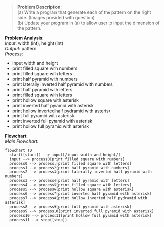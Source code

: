 > **Problem Description**:  
> (a) Write a program that generate each of the pattern on the right side. (Images provided with question)  
> (b) Update your program in (a) to allow user to input the dimension of the pattern.

**Problem Analysis**:  
*Input*: width (int), height (int)  
*Output*: pattern  
*Process*:  
- input width and height
- print filled square with numbers
- print filled square with letters
- print half pyramid with numbers
- print laterally inverted half pyramid with numbers
- print half pyramid with letters
- print filled square with letters
- print hollow square with asterisk
- print inverted half pyramid with asterisk
- print hollow inverted half pydramid with asterisk
- print full pyramid with asterisk
- print inverted full pyramid with asterisk
- print hollow full pyramid with asterisk

**Flowchart**:  
*Main Flowchart*:  
```mermaid
flowchart TD
  start([start]) --> input[/input width and height/]
  input --> process0[print filled square with numbers]
  process0 --> process1[print filled square with letters]
  process1 --> process2[print half pyramid with numbers]
  process2 --> process3[print laterally inverted half pyramid with numbers]
  process3 --> process4[print half pyramid with letters]
  process4 --> process5[print filled square with letters]
  process5 --> process6[print hollow square with asterisk]
  process6 --> process7[print inverted half pyramid with asterisk]
  process7 --> process8[print hollow inverted half pydramid with asterisk]
  process8 --> process9[print full pyramid with asterisk]
  process9 --> process10[print inverted full pyramid with asterisk]
  process10 --> process11[print hollow full pyramid with asterisk]
  process11 --> stop([stop])
```
